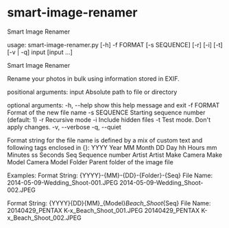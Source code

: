smart-image-renamer
===================

Smart Image Renamer

usage: smart-image-renamer.py [-h] -f FORMAT [-s SEQUENCE] [-r] [-i] [-t]
                              [-v | -q]
                              input [input ...]

Smart Image Renamer

Rename your photos in bulk using information stored in EXIF.

positional arguments:
  input          Absolute path to file or directory

optional arguments:
  -h, --help     show this help message and exit
  -f FORMAT      Format of the new file name
  -s SEQUENCE    Starting sequence number (default: 1)
  -r             Recursive mode
  -i             Include hidden files
  -t             Test mode. Don't apply changes.
  -v, --verbose
  -q, --quiet

Format string for the file name is defined by a mix of custom text and following tags enclosed in {}:
  YYYY        Year
  MM          Month
  DD          Day
  hh          Hours
  mm          Minutes
  ss          Seconds
  Seq         Sequence number
  Artist      Artist
  Make        Camera Make
  Model       Camera Model
  Folder      Parent folder of the image file

Examples:
  Format String:          {YYYY}-{MM}-{DD}-{Folder}-{Seq}
  File Name:              2014-05-09-Wedding_Shoot-001.JPEG
                          2014-05-09-Wedding_Shoot-002.JPEG

  Format String:          {YYYY}{DD}{MM}_{Model}_Beach_Shoot_{Seq}
  File Name:              20140429_PENTAX K-x_Beach_Shoot_001.JPEG
                          20140429_PENTAX K-x_Beach_Shoot_002.JPEG
